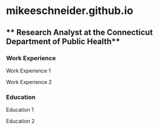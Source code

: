 # mikeeschneider.github.io

## ** Research Analyst at the Connecticut Department of Public Health**

### Work Experience
Work Experience 1

Work Experience 2

### Education
Education 1

Education 2
